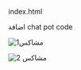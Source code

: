 index.html 

اضافة chat pot code



![مشاكس1](https://user-images.githubusercontent.com/80922570/124144402-997c3080-da94-11eb-8b72-365cd9e5f091.png)






![مشاكس 2](https://user-images.githubusercontent.com/80922570/124144452-a6991f80-da94-11eb-9c9a-2ba11dd939ed.png)
